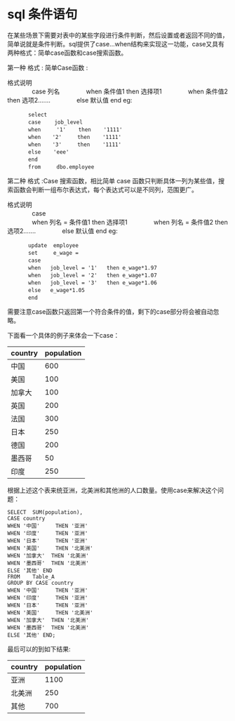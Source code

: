 # sql 条件语句
在某些场景下需要对表中的某些字段进行条件判断，然后设置或者返回不同的值，简单说就是条件判断。sql提供了case...when结构来实现这一功能，case又具有两种格式：简单case函数和case搜索函数。

第一种 格式 : 简单Case函数 :

格式说明    
　　　　case 列名
　　　　when   条件值1   then  选择项1
　　　　when   条件值2    then  选项2.......
　　　　else     默认值      end
eg:

```
　　　　select 
　　　　case 　　job_level
　　　　when     '1'    then    '1111'
　　　　when　  '2'     then    '1111'
　　　　when　  '3'     then    '1111'
　　　　else    'eee' 
　　　　end
　　　　from     dbo.employee
```
第二种  格式 :Case 搜索函数，相比简单 case 函数只判断具体一列为某些值，搜索函数会判断一组布尔表达式，每个表达式可以是不同列，范围更广。

格式说明    
　　　　case  
　　　　when  列名 = 条件值1   then  选择项1
　　　　when  列名 = 条件值2 then  选项2.......
　　　　else    默认值 end
eg:

```
　　　　update  employee
　　　　set     e_wage =
　　　　case
　　　　when   job_level = '1'   then e_wage*1.97
　　　　when   job_level = '2'   then e_wage*1.07
　　　　when   job_level = '3'   then e_wage*1.06
　　　　else   e_wage*1.05
　　　　end
```
需要注意case函数只返回第一个符合条件的值，剩下的case部分将会被自动忽略。

下面看一个具体的例子来体会一下case：

| country | population |
| --- | --- |
| 中国 | 600 |
| 美国 | 100 |
| 加拿大 | 100 |
| 英国 | 200 |
| 法国 | 300 |
| 日本 | 250 |
| 德国 | 200 |
| 墨西哥 | 50 |
| 印度 | 250 |

根据上述这个表来统亚洲，北美洲和其他洲的人口数量。使用case来解决这个问题：

```
SELECT  SUM(population),
CASE country
WHEN '中国'     THEN '亚洲'
WHEN '印度'     THEN '亚洲'
WHEN '日本'     THEN '亚洲'
WHEN '美国'     THEN '北美洲'
WHEN '加拿大'  THEN '北美洲'
WHEN '墨西哥'  THEN '北美洲'
ELSE '其他' END
FROM    Table_A
GROUP BY CASE country
WHEN '中国'     THEN '亚洲'
WHEN '印度'     THEN '亚洲'
WHEN '日本'     THEN '亚洲'
WHEN '美国'     THEN '北美洲'
WHEN '加拿大'  THEN '北美洲'
WHEN '墨西哥'  THEN '北美洲'
ELSE '其他' END;
```
最后可以的到如下结果:

| country | population |
| --- | --- |
| 亚洲 | 1100 |
| 北美洲 | 250 |
| 其他 | 700 |


